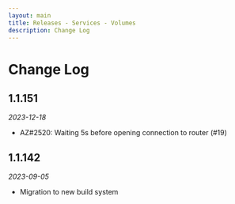 ```yaml
---
layout: main
title: Releases - Services - Volumes
description: Change Log
---
```


# Change Log

## 1.1.151

*2023-12-18*

- AZ#2520: Waiting 5s before opening connection to router (#19)

## 1.1.142

*2023-09-05*

- Migration to new build system
